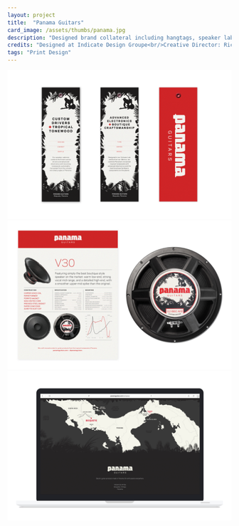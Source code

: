 ```yaml
---
layout: project
title:  "Panama Guitars"
card_image: /assets/thumbs/panama.jpg
description: "Designed brand collateral including hangtags, speaker labels, spec sheets, and website graphics."
credits: "Designed at Indicate Design Groupe<br/>Creative Director: Rich Hansen<br/>Logo Design: Rich Hansen"
tags: "Print Design"
---
```


<img src="../assets/project_images/panama/hangtags.jpg"/>
<img src="../assets/project_images/panama/driver.jpg"/>
<img src="../assets/project_images/panama/map.jpg"/>


